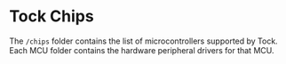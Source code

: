 Tock Chips
==========

The `/chips` folder contains the list of microcontrollers supported by Tock.
Each MCU folder contains the hardware peripheral drivers for that MCU.
